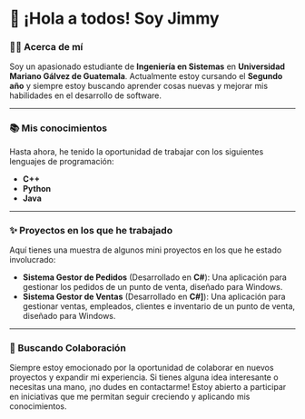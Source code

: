 # 👋 ¡Hola a todos! Soy Jimmy

### 👨‍💻 Acerca de mí

Soy un apasionado estudiante de **Ingeniería en Sistemas** en **Universidad Mariano Gálvez de Guatemala**. Actualmente estoy cursando el **Segundo año** y siempre estoy buscando aprender cosas nuevas y mejorar mis habilidades en el desarrollo de software.

---

### 📚 Mis conocimientos

Hasta ahora, he tenido la oportunidad de trabajar con los siguientes lenguajes de programación:

* **C++**
* **Python**
* **Java**

---

### ✨ Proyectos en los que he trabajado

Aquí tienes una muestra de algunos mini proyectos en los que he estado involucrado:

* **Sistema Gestor de Pedidos** (Desarrollado en **C#**): Una aplicación para gestionar los pedidos de un punto de venta, diseñado para Windows.
* **Sistema Gestor de Ventas** (Desarrollado en **C#]**): Una aplicación para gestionar ventas, empleados, clientes e inventario de un punto de venta, diseñado para Windows.

---

### 🚀 Buscando Colaboración

Siempre estoy emocionado por la oportunidad de colaborar en nuevos proyectos y expandir mi experiencia. Si tienes alguna idea interesante o necesitas una mano, ¡no dudes en contactarme! Estoy abierto a participar en iniciativas que me permitan seguir creciendo y aplicando mis conocimientos.
